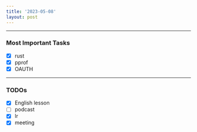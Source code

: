 ```yaml
---
title: '2023-05-08'
layout: post
---
```


---

### Most Important Tasks

- [x] rust
- [x] pprof
- [x] OAUTH

---

### TODOs

- [x] English lesson
- [ ] podcast
- [x] lr
- [x] meeting
